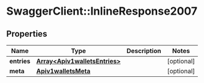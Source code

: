 # SwaggerClient::InlineResponse2007

## Properties
Name | Type | Description | Notes
------------ | ------------- | ------------- | -------------
**entries** | [**Array&lt;Apiv1walletsEntries&gt;**](Apiv1walletsEntries.md) |  | [optional] 
**meta** | [**Apiv1walletsMeta**](Apiv1walletsMeta.md) |  | [optional] 


